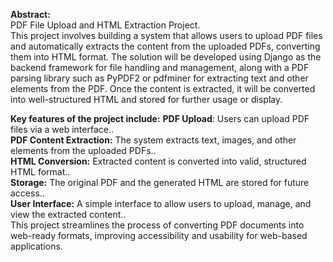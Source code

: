 **Abstract:**<br> PDF File Upload and HTML Extraction Project.<br>
This project involves building a system that allows users to upload PDF files and automatically extracts the content from the uploaded PDFs, converting them into HTML format. The solution will be developed using Django as the backend framework for file handling and management, along with a PDF parsing library such as PyPDF2 or pdfminer for extracting text and other elements from the PDF. Once the content is extracted, it will be converted into well-structured HTML and stored for further usage or display.

**Key features of the project include:**
**PDF Upload**: Users can upload PDF files via a web interface..<br>
**PDF Content Extraction:** The system extracts text, images, and other elements from the uploaded PDFs..<br>
**HTML Conversion:** Extracted content is converted into valid, structured HTML format..<br>
**Storage:** The original PDF and the generated HTML are stored for future access..<br>
**User Interface:** A simple interface to allow users to upload, manage, and view the extracted content..<br>
This project streamlines the process of converting PDF documents into web-ready formats, improving accessibility and usability for web-based applications.
